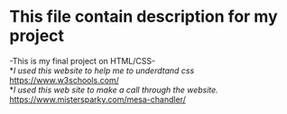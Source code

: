 This file contain description for my project
===========
 -This is my final project on HTML/CSS-<br>
*_I used this website to help me to underdtand css_<br>
    https://www.w3schools.com/<br>
*_I used this web site to make a call through the website._<br>
    https://www.mistersparky.com/mesa-chandler/

